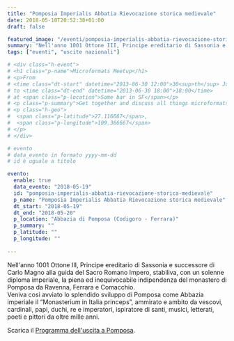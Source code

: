 ```yaml
---
title: "Pomposia Imperialis Abbatia Rievocazione storica medievale"
date: 2018-05-10T20:52:38+01:00
draft: false

featured_image: "/eventi/pomposia-imperialis-abbatia-rievocazione-storica-medievale/PomposaImperialis.jpg"
summary: "Nell'anno 1001 Ottone III, Principe ereditario di Sassonia e ..."
tags: ["eventi", "uscite nazionali"]

# <div class="h-event">
# <h1 class="p-name">Microformats Meetup</h1>
# <p>From 
# <time class="dt-start" datetime="2013-06-30 12:00">30<sup>th</sup> June 2013, 12:00</time>
# to <time class="dt-end" datetime="2013-06-30 18:00">18:00</time>
# at <span class="p-location">Some bar in SF</span></p>
# <p class="p-summary">Get together and discuss all things microformats-related.</p>
# <p class="h-geo">
#  <span class="p-latitude">27.116667</span>,
#  <span class="p-longitude">109.366667</span>
# </p>
# </div>

# evento 
# data_evento in formato yyyy-mm-dd
# id è uguale a titolo

evento:
  enable: true
  data_evento: "2018-05-19"
  id: "pomposia-imperialis-abbatia-rievocazione-storica-medievale"
  p_name: "Pomposia Imperialis Abbatia Rievocazione storica medievale"
  dt_start: "2018-05-19"
  dt_end: "2018-05-20"
  p_location: "Abbazia di Pomposa (Codigoro - Ferrara)"
  p_summary: ""
  p_latitude: ""
  p_longitude: ""
  
---
```


Nell'anno 1001 Ottone III, Principe ereditario di Sassonia e successore di Carlo Magno alla guida del Sacro Romano Impero, stabiliva, con un solenne diploma imperiale, la piena ed inequivocabile indipendenza del monastero di Pomposa da Ravenna, Ferrara e Comacchio.  
Veniva così avviato lo splendido sviluppo di Pomposa come Abbazia imperiale il “Monasterium in Italia princeps”, ammirato e ambito da vescovi, cardinali, papi, duchi, re e imperatori, ispiratore di santi, musici, letterati, poeti e pittori da oltre mille anni.

Scarica il [Programma dell'uscita a Pomposa](ProgrammaPomposa.pdf).
